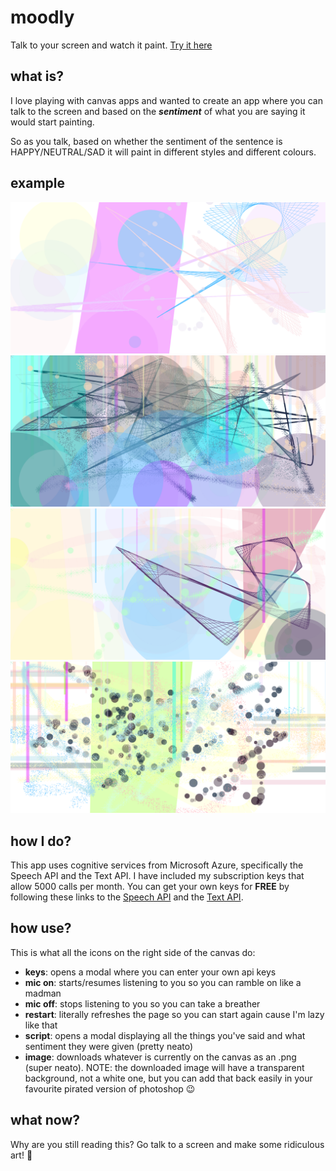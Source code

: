 # moodly
Talk to your screen and watch it paint. [Try it here](https://jamesformica.github.io/moodly)

## what is?
I love playing with canvas apps and wanted to create an app where you can talk to the screen and based on the **_sentiment_** of what you are saying it would start painting.

So as you talk, based on whether the sentiment of the sentence is HAPPY/NEUTRAL/SAD it will paint in different styles and different colours.

## example
![snapshot 1](/img/snapshot3.png)
![snapshot 2](/img/snapshot1.png)
![snapshot 2](/img/snapshot2.png)
![snapshot 2](/img/snapshot4.png)

## how I do?
This app uses cognitive services from Microsoft Azure, specifically the Speech API and the Text API. I have included my subscription keys that allow 5000 calls per month. You can get your own keys for **FREE** by following these links to the
[Speech API](https://azure.microsoft.com/en-us/services/cognitive-services/speech/) and the
[Text API](https://azure.microsoft.com/en-gb/services/cognitive-services/text-analytics/).

## how use?
This is what all the icons on the right side of the canvas do:
* **keys**: opens a modal where you can enter your own api keys
* **mic on**: starts/resumes listening to you so you can ramble on like a madman
* **mic off**: stops listening to you so you can take a breather
* **restart**: literally refreshes the page so you can start again cause I'm lazy like that
* **script**: opens a modal displaying all the things you've said and what sentiment they were given (pretty neato)
* **image**: downloads whatever is currently on the canvas as an .png (super neato). NOTE: the downloaded image will have a transparent background, not a white one, but you can add that back easily in your favourite pirated version of photoshop 😉

## what now?
Why are you still reading this? Go talk to a screen and make some ridiculous art! 🎨
